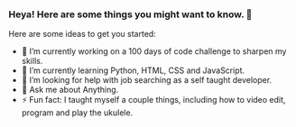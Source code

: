 ### Heya! Here are some things you might want to know. 👋


Here are some ideas to get you started:

- 🔭 I’m currently working on a 100 days of code challenge to sharpen my skills.
- 🌱 I’m currently learning Python, HTML, CSS and JavaScript.
- 🤔 I’m looking for help with job searching as a self taught developer.
- 💬 Ask me about Anything.
- ⚡ Fun fact: I taught myself a couple things, including how to video edit, program and play the ukulele. 

